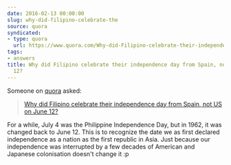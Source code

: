 ```yaml
---
date: 2016-02-13 00:00:00
slug: why-did-filipino-celebrate-the
source: quora
syndicated:
- type: quora
  url: https://www.quora.com/Why-did-Filipino-celebrate-their-independence-day-from-Spain-not-US-on-June-12/answer/Roy-Tang
tags:
- answers
title: Why did Filipino celebrate their independence day from Spain, not US on June
  12?
---
```


Someone on [quora](https://quora.com) asked:

> [Why did Filipino celebrate their independence day from Spain, not US on June 12?](https://www.quora.com/Why-did-Filipino-celebrate-their-independence-day-from-Spain-not-US-on-June-12/answer/Roy-Tang)


For a while, July 4 was the Philippine Independence Day, but in 1962, it was changed back to June 12. This is to recognize the date we as first declared independence as a nation as the first republic in Asia. Just because our independence was interrupted by a few decades of American and Japanese colonisation doesn't change it :p